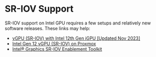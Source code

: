 # SR-IOV Support

SR-IOV support on Intel GPU requires a few setups and relatively new software releases. These links may help:

- [vGPU (SR-IOV) with Intel 12th Gen iGPU [Updated Nov 2023]](https://www.michaelstinkerings.org/gpu-virtualization-with-intel-12th-gen-igpu-uhd-730/)
- [Intel Gen 12 vGPU (SR-IOV) on Proxmox](https://github.com/Upinel/PVE-Intel-vGPU)
- [Intel® Graphics SR-IOV Enablement Toolkit](https://www.intel.com/content/www/us/en/developer/articles/reference-implementation/graphics-sr-iov-enablement-toolkit.html)